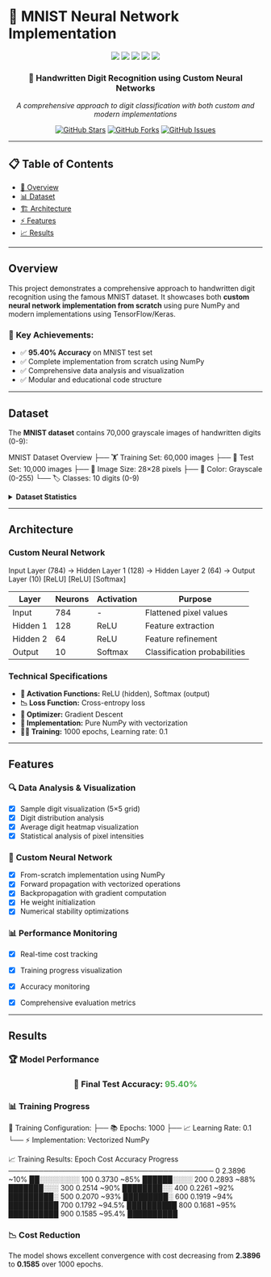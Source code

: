 # 🧠 MNIST Neural Network Implementation

<div align="center">
  <img src="https://img.shields.io/badge/Python-3776AB?style=for-the-badge&logo=python&logoColor=white" />
  <img src="https://img.shields.io/badge/TensorFlow-FF6F00?style=for-the-badge&logo=TensorFlow&logoColor=white" />
  <img src="https://img.shields.io/badge/NumPy-013243?style=for-the-badge&logo=numpy&logoColor=white" />
  <img src="https://img.shields.io/badge/Matplotlib-11557c?style=for-the-badge&logo=python&logoColor=white" />
  <img src="https://img.shields.io/badge/Accuracy-95.40%25-brightgreen?style=for-the-badge" />
</div>

<div align="center">
  <h3>🎯 Handwritten Digit Recognition using Custom Neural Networks</h3>
  <p><em>A comprehensive approach to digit classification with both custom and modern implementations</em></p>
</div>

<div align="center">
  
  [![GitHub Stars](https://img.shields.io/github/stars/yourusername/mnist-neural-network?style=social)](https://github.com/yourusername/mnist-neural-network/stargazers)
  [![GitHub Forks](https://img.shields.io/github/forks/yourusername/mnist-neural-network?style=social)](https://github.com/yourusername/mnist-neural-network/network/members)
  [![GitHub Issues](https://img.shields.io/github/issues/yourusername/mnist-neural-network)](https://github.com/yourusername/mnist-neural-network/issues)
  
</div>

---

## 📋 Table of Contents

- [🌟 Overview](#-overview)
- [📊 Dataset](#-dataset)
- [🏗️ Architecture](#%EF%B8%8F-architecture)
- [⚡ Features](#-features)
- [📈 Results](#-results)

---

##  Overview

This project demonstrates a comprehensive approach to handwritten digit recognition using the famous MNIST dataset. It showcases both **custom neural network implementation from scratch** using pure NumPy and modern implementations using TensorFlow/Keras.

### 🎯 **Key Achievements:**
- ✅ **95.40% Accuracy** on MNIST test set
- ✅ Complete implementation from scratch using NumPy
- ✅ Comprehensive data analysis and visualization
- ✅ Modular and educational code structure

---

##  Dataset

The **MNIST dataset** contains 70,000 grayscale images of handwritten digits (0-9):

MNIST Dataset Overview
├── 🏋️ Training Set: 60,000 images
├── 🧪 Test Set: 10,000 images ├── 📐 Image Size: 28×28 pixels ├── 🎨 Color: Grayscale (0-255) 
└── 🏷️ Classes: 10 digits (0-9)


<details>
<summary><b> Dataset Statistics</b></summary>

| Metric | Value |
|--------|-------|
| **Input Dimensions** | 784 features (28×28 flattened) |
| **Output Classes** | 10 digits (0-9) |
| **Data Type** | Grayscale images |
| **Pixel Range** | 0-255 (normalized to 0-1) |
| **Class Distribution** | Relatively balanced |

</details>

---

##  Architecture

### Custom Neural Network
Input Layer (784) → Hidden Layer 1 (128) → Hidden Layer 2 (64) → Output Layer (10)
[ReLU] [ReLU] [Softmax]

<div align="center">

| Layer | Neurons | Activation | Purpose |
|-------|---------|------------|---------|
| Input | 784 | - | Flattened pixel values |
| Hidden 1 | 128 | ReLU | Feature extraction |
| Hidden 2 | 64 | ReLU | Feature refinement |
| Output | 10 | Softmax | Classification probabilities |

</div>

###  Technical Specifications

- **🔄 Activation Functions:** ReLU (hidden), Softmax (output)
- **📉 Loss Function:** Cross-entropy loss
- **🎯 Optimizer:** Gradient Descent
- **💾 Implementation:** Pure NumPy with vectorization
- **🏃‍♂️ Training:** 1000 epochs, Learning rate: 0.1

---

## Features

### 🔍 **Data Analysis & Visualization**
- [x] Sample digit visualization (5×5 grid)
- [x] Digit distribution analysis 
- [x] Average digit heatmap visualization
- [x] Statistical analysis of pixel intensities

### 🧠 **Custom Neural Network**
- [x] From-scratch implementation using NumPy
- [x] Forward propagation with vectorized operations
- [x] Backpropagation with gradient computation
- [x] He weight initialization
- [x] Numerical stability optimizations

### 📊 **Performance Monitoring**
- [x] Real-time cost tracking
- [x] Training progress visualization
- [x] Accuracy monitoring
- [x] Comprehensive evaluation metrics


---

## Results

### 🏆 **Model Performance**

<div align="center">
  <h3>🎯 Final Test Accuracy: <span style="color: #4CAF50;">95.40%</span></h3>
</div>

### 📊 **Training Progress**
🔄 Training Configuration:
├── 📚 Epochs: 1000
├── 📈 Learning Rate: 0.1
└── ⚡ Implementation: Vectorized NumPy

📈 Training Results:
Epoch Cost Accuracy Progress
─────────────────────────────────────────
0 2.3896 ~10% ██░░░░░░░░
100 0.3730 ~85% ██████░░░░
200 0.2893 ~88% ███████░░░
300 0.2514 ~90% ████████░░
400 0.2261 ~92% █████████░
500 0.2070 ~93% █████████░
600 0.1919 ~94% ██████████
700 0.1792 ~94.5% ██████████
800 0.1681 ~95% ██████████
900 0.1585 ~95.4% ██████████

### 📉 **Cost Reduction**
The model shows excellent convergence with cost decreasing from **2.3896** to **0.1585** over 1000 epochs.
